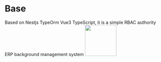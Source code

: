 # Base
Based on Nestjs TypeOrm Vue3 TypeScript, it is a simple RBAC authority ERP background management system
<a href="https://sm.ms/image/WL6gOIBkDx9aYts" target="_blank"><img src="https://s2.loli.net/2021/12/27/WL6gOIBkDx9aYts.png" width="100"/></a>
